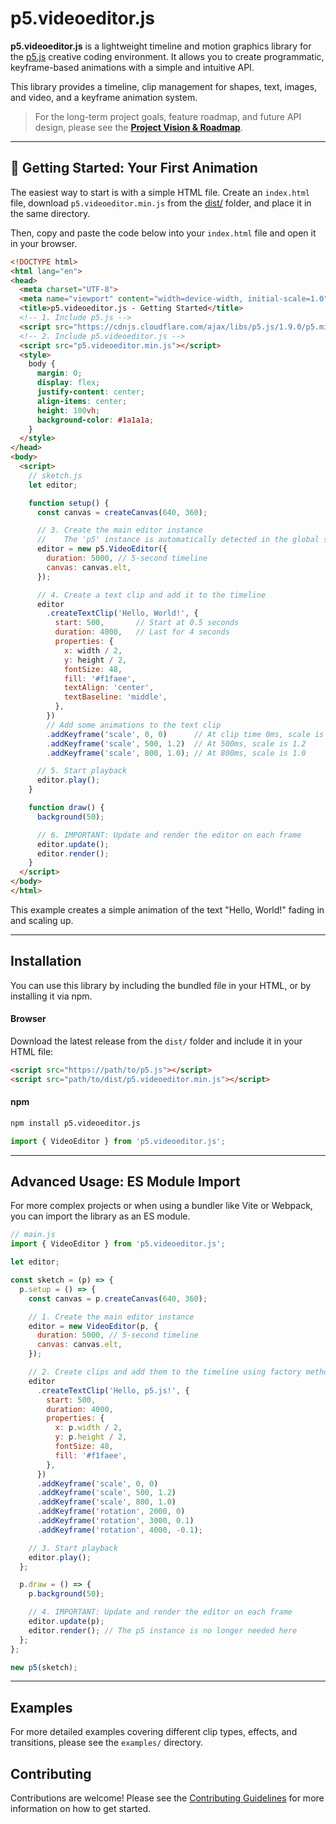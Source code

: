 # p5.videoeditor.js

**p5.videoeditor.js** is a lightweight timeline and motion graphics library for the [p5.js](https://p5js.org/) creative coding environment. It allows you to create programmatic, keyframe-based animations with a simple and intuitive API.

This library provides a timeline, clip management for shapes, text, images, and video, and a keyframe animation system.

> For the long-term project goals, feature roadmap, and future API design, please see the [**Project Vision & Roadmap**](./VISION.md).

---

## 🚀 Getting Started: Your First Animation

The easiest way to start is with a simple HTML file. Create an `index.html` file, download `p5.videoeditor.min.js` from the [dist/](dist/) folder, and place it in the same directory.

Then, copy and paste the code below into your `index.html` file and open it in your browser.

```html
<!DOCTYPE html>
<html lang="en">
<head>
  <meta charset="UTF-8">
  <meta name="viewport" content="width=device-width, initial-scale=1.0">
  <title>p5.videoeditor.js - Getting Started</title>
  <!-- 1. Include p5.js -->
  <script src="https://cdnjs.cloudflare.com/ajax/libs/p5.js/1.9.0/p5.min.js"></script>
  <!-- 2. Include p5.videoeditor.js -->
  <script src="p5.videoeditor.min.js"></script>
  <style>
    body {
      margin: 0;
      display: flex;
      justify-content: center;
      align-items: center;
      height: 100vh;
      background-color: #1a1a1a;
    }
  </style>
</head>
<body>
  <script>
    // sketch.js
    let editor;

    function setup() {
      const canvas = createCanvas(640, 360);

      // 3. Create the main editor instance
      //    The 'p5' instance is automatically detected in the global scope.
      editor = new p5.VideoEditor({
        duration: 5000, // 5-second timeline
        canvas: canvas.elt,
      });

      // 4. Create a text clip and add it to the timeline
      editor
        .createTextClip('Hello, World!', {
          start: 500,       // Start at 0.5 seconds
          duration: 4000,   // Last for 4 seconds
          properties: {
            x: width / 2,
            y: height / 2,
            fontSize: 48,
            fill: '#f1faee',
            textAlign: 'center',
            textBaseline: 'middle',
          },
        })
        // Add some animations to the text clip
        .addKeyframe('scale', 0, 0)      // At clip time 0ms, scale is 0
        .addKeyframe('scale', 500, 1.2)  // At 500ms, scale is 1.2
        .addKeyframe('scale', 800, 1.0); // At 800ms, scale is 1.0

      // 5. Start playback
      editor.play();
    }

    function draw() {
      background(50);

      // 6. IMPORTANT: Update and render the editor on each frame
      editor.update();
      editor.render();
    }
  </script>
</body>
</html>
```

This example creates a simple animation of the text "Hello, World!" fading in and scaling up.

---

## Installation

You can use this library by including the bundled file in your HTML, or by installing it via npm.

#### Browser

Download the latest release from the `dist/` folder and include it in your HTML file:

```html
<script src="https://path/to/p5.js"></script>
<script src="path/to/dist/p5.videoeditor.min.js"></script>
```

#### npm

```bash
npm install p5.videoeditor.js
```

```javascript
import { VideoEditor } from 'p5.videoeditor.js';
```

---

## Advanced Usage: ES Module Import

For more complex projects or when using a bundler like Vite or Webpack, you can import the library as an ES module.

```javascript
// main.js
import { VideoEditor } from 'p5.videoeditor.js';

let editor;

const sketch = (p) => {
  p.setup = () => {
    const canvas = p.createCanvas(640, 360);

    // 1. Create the main editor instance
    editor = new VideoEditor(p, {
      duration: 5000, // 5-second timeline
      canvas: canvas.elt,
    });

    // 2. Create clips and add them to the timeline using factory methods
    editor
      .createTextClip('Hello, p5.js!', {
        start: 500,
        duration: 4000,
        properties: {
          x: p.width / 2,
          y: p.height / 2,
          fontSize: 48,
          fill: '#f1faee',
        },
      })
      .addKeyframe('scale', 0, 0)
      .addKeyframe('scale', 500, 1.2)
      .addKeyframe('scale', 800, 1.0)
      .addKeyframe('rotation', 2000, 0)
      .addKeyframe('rotation', 3000, 0.1)
      .addKeyframe('rotation', 4000, -0.1);

    // 3. Start playback
    editor.play();
  };

  p.draw = () => {
    p.background(50);

    // 4. IMPORTANT: Update and render the editor on each frame
    editor.update(p);
    editor.render(); // The p5 instance is no longer needed here
  };
};

new p5(sketch);
```

---

## Examples

For more detailed examples covering different clip types, effects, and transitions, please see the `examples/` directory.

## Contributing

Contributions are welcome! Please see the [Contributing Guidelines](./CONTRIBUTING.md) for more information on how to get started.
